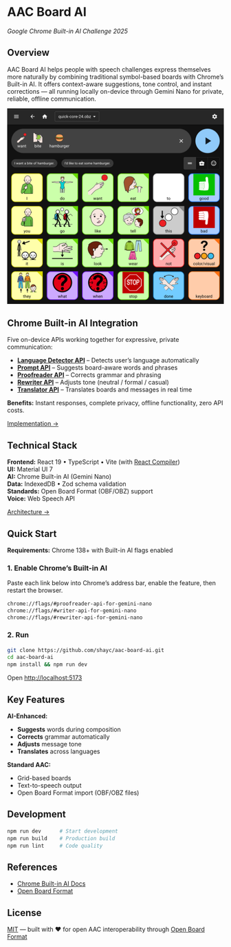 # AAC Board AI

_Google Chrome Built-in AI Challenge 2025_

## Overview

AAC Board AI helps people with speech challenges express themselves more naturally by combining traditional symbol-based boards with Chrome’s Built-in AI. It offers context-aware suggestions, tone control, and instant corrections — all running locally on-device through Gemini Nano for private, reliable, offline communication.

![AAC Board AI interface](screenshot.png)

## Chrome Built-in AI Integration

Five on-device APIs working together for expressive, private communication:

- **[Language Detector API](https://developer.chrome.com/docs/ai/language-detection)** – Detects user’s language automatically
- **[Prompt API](https://developer.chrome.com/docs/ai/prompt-api)** – Suggests board-aware words and phrases
- **[Proofreader API](https://developer.chrome.com/docs/ai/proofreader-api)** – Corrects grammar and phrasing
- **[Rewriter API](https://developer.chrome.com/docs/ai/rewriter-api)** – Adjusts tone (neutral / formal / casual)
- **[Translator API](https://developer.chrome.com/docs/ai/translator-api)** – Translates boards and messages in real time

**Benefits:** Instant responses, complete privacy, offline functionality, zero API costs.

[Implementation →](src/shared/hooks/ai/)

## Technical Stack

**Frontend:** React 19 • TypeScript • Vite (with [React Compiler](https://react.dev/learn/react-compiler))  
**UI:** Material UI 7  
**AI:** Chrome Built-in AI (Gemini Nano)  
**Data:** IndexedDB • Zod schema validation  
**Standards:** Open Board Format (OBF/OBZ) support  
**Voice:** Web Speech API

[Architecture →](src/)

## Quick Start

**Requirements:** Chrome 138+ with Built-in AI flags enabled

### 1. Enable Chrome’s Built-in AI

Paste each link below into Chrome’s address bar, enable the feature, then restart the browser.

```
chrome://flags/#proofreader-api-for-gemini-nano
chrome://flags/#writer-api-for-gemini-nano
chrome://flags/#rewriter-api-for-gemini-nano
```

### 2. Run

```bash
git clone https://github.com/shayc/aac-board-ai.git
cd aac-board-ai
npm install && npm run dev
```

Open [http://localhost:5173](http://localhost:5173)

## Key Features

**AI-Enhanced:**

- **Suggests** words during composition
- **Corrects** grammar automatically
- **Adjusts** message tone
- **Translates** across languages

**Standard AAC:**

- Grid-based boards
- Text-to-speech output
- Open Board Format import (OBF/OBZ files)

## Development

```bash
npm run dev      # Start development
npm run build    # Production build
npm run lint     # Code quality
```

## References

- [Chrome Built-in AI Docs](https://developer.chrome.com/docs/ai/built-in)
- [Open Board Format](https://www.openboardformat.org/)

## License

[MIT](./LICENSE) — built with ❤️ for open AAC interoperability through [Open Board Format](https://www.openboardformat.org/)
